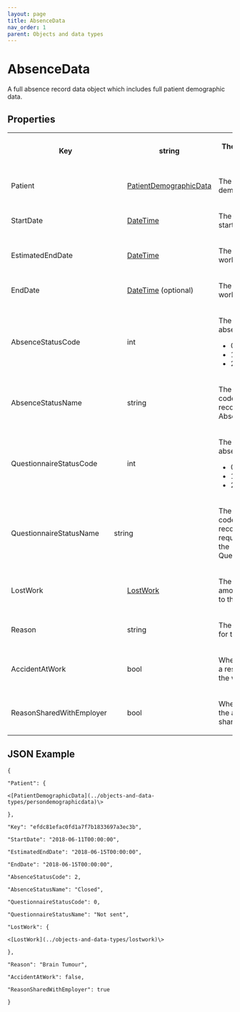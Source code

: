 ```yaml
---
layout: page
title: AbsenceData
nav_order: 1
parent: Objects and data types
---
```


# AbsenceData

A full absence record data object which includes full patient demographic data.

## Properties

<table><tbody><tr><th colspan="2"><p>Key</p></th><th colspan="2"><p>string</p></th><th><p>The key of the absence record.</p></th></tr><tr><td colspan="2"><p>Patient</p></td><td colspan="2"><p><a href="../objects-and-data-types/persondemographicdata">PatientDemographicData</a></p></td><td><p>The patient’s demographic details.</p></td></tr><tr><td colspan="2"><p>StartDate</p></td><td colspan="2"><p><a href="../objects-and-data-types/datetime">DateTime</a></p></td><td><p>The date that the absence started.</p></td></tr><tr><td colspan="2"><p>EstimatedEndDate</p></td><td colspan="2"><p><a href="../objects-and-data-types/datetime">DateTime</a></p></td><td><p>The estimated return-to-work date.</p></td></tr><tr><td colspan="2"><p>EndDate</p></td><td colspan="2"><p><a href="../objects-and-data-types/datetime">DateTime</a> (optional)</p></td><td><p>The actual return-to-work date.</p></td></tr><tr><td colspan="2"><p>AbsenceStatusCode</p></td><td colspan="2"><p>int</p></td><td><p>The status code of the absence record.</p><ul><li>0 – Open</li><li>1 – Deleted</li><li>2– Closed</li></ul></td></tr><tr><td colspan="2"><p>AbsenceStatusName</p></td><td colspan="2"><p>string</p></td><td><p>The name of the status code of the absence record, as specified in the AbsenceStatusCode.</p></td></tr><tr><td colspan="2"><p>QuestionnaireStatusCode</p></td><td colspan="2"><p>int</p></td><td><p>The status code of the absence.</p><ul><li>0 – Not Sent</li><li>1 – Sent</li><li>2– Completed</li></ul></td></tr><tr><td><p>QuestionnaireStatusName</p></td><td colspan="2"><p>string</p></td><td colspan="2"><p>The name of the status code of the absence record’s questionnaire request, as specified in the QuestionnaireStatusCode.</p></td></tr><tr><td colspan="2"><p>LostWork</p></td><td colspan="2"><p><a href="../objects-and-data-types/lostwork">LostWork</a></p></td><td><p>The details about the amount of work lost due to the absence.</p></td></tr><tr><td colspan="2"><p>Reason</p></td><td colspan="2"><p>string</p></td><td><p>The name of the reason for the absence.</p></td></tr><tr><td colspan="2"><p>AccidentAtWork</p></td><td colspan="2"><p>bool</p></td><td><p>Whether the absence was a result of an accident in the workplace.</p></td></tr><tr><td colspan="2"><p>ReasonSharedWithEmployer</p></td><td colspan="2"><p>bool</p></td><td><p>Whether the reason for the absence is to be shared with the employer.</p></td></tr></tbody></table>

## JSON Example

```
{

"Patient": {

<[PatientDemographicData](../objects-and-data-types/persondemographicdata)\>

},

"Key": "efdc81efac0fd1a7f7b1833697a3ec3b",

"StartDate": "2018-06-11T00:00:00",

"EstimatedEndDate": "2018-06-15T00:00:00",

"EndDate": "2018-06-15T00:00:00",

"AbsenceStatusCode": 2,

"AbsenceStatusName": "Closed",

"QuestionnaireStatusCode": 0,

"QuestionnaireStatusName": "Not sent",

"LostWork": {

<[LostWork](../objects-and-data-types/lostwork)\>

},

"Reason": "Brain Tumour",

"AccidentAtWork": false,

"ReasonSharedWithEmployer": true

}
```
